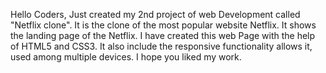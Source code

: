 Hello Coders, Just created my 2nd project of web Development called "Netflix clone". It is the clone of the most popular website Netflix. It shows the landing  page of the Netflix. I have created this web Page with the help of HTML5 and CSS3. It also include the responsive functionality allows it, used among multiple devices. I hope you liked my work.
